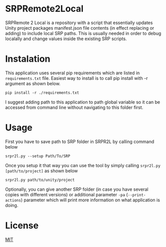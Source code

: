 # SRPRemote2Local
SRPRemote 2 Local is a repository with a script that essentially updates Unity project packages manifest.json file contents (in effect replacing or adding) to include local SRP paths. This is usually needed in order to debug localally and change values inside the existing SRP scripts.

# Instalation
This application uses several pip requirements which are listed in `requirements.txt` file. Easiest way to install is to call pip install with -r argument as shown below.
```
pip install -r ./requirements.txt
```
I suggest adding path to this application to path global variable so it can be accessed from command line without navigating to this folder first.

# Usage

First you have to save path to SRP folder in SRPR2L by calling command below
```
srpr2l.py --setup Path/To/SRP
```
Once you setup it that way you can use the tool by simply calling `srpr2l.py [path/to/project]` as shown below
```
srpr2l.py path/to/unity/project
```
Optionally, you can give another SRP folder (in case you have several copies with different versions) or additional parameter `-pa` (`--print-actions`) parameter which will print more information on what application is doing.

# License

[MIT](LICENSE)
